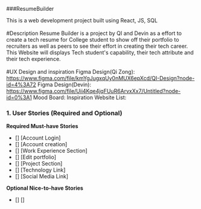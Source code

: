 ###ResumeBuilder

This is a web development project built using React, JS, SQL
<br>
<br>
#Description
Resume Builder is a project by QI and Devin as a effort to create a tech resume 
for College student to show off their portfolio to recruiters as well as peers 
to see their effort in creating their tech career. This Website will displays 
Tech student's capability, their tech attribute and their tech experience.
<br>
<br>
#UX Design and inspiration 
Figma Design(Qi Zong): https://www.figma.com/file/kmYgJugxqUy0nMUX6epXcd/QI-Design?node-id=4%3A72
Figma Design(Devin): https://www.figma.com/file/Uii4Kqe4jqFUuR6ArvxXx7/Untitled?node-id=0%3A1
Mood Board:
Inspiration Website List:
### 1. User Stories (Required and Optional)

**Required Must-have Stories**

* [] [Account Login]
* [] [Account creation]
* [] [Work Experience Section]
* [] [Edit portfolio]
* [] [Project Section]
* [] [Technology Link]
* [] [Social Media Link]

**Optional Nice-to-have Stories**

* [] []
